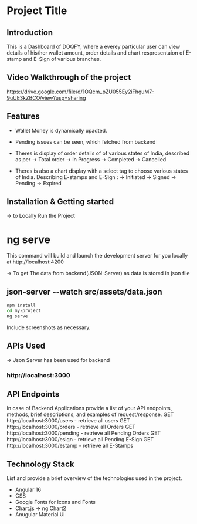 # Project Title

## Introduction
This is a Dashboard of DOQFY, where a everey particular user can view details of his/her wallet amount, order details and chart respresentaion of E-stamp and E-Sign of various branches.


## Video Walkthrough of the project
https://drive.google.com/file/d/1OQcm_pZU055Ey2iFhguM7-9uUE3kZBCO/view?usp=sharing

## Features

- Wallet Money is dynamically upadted.
- Pending issues can be seen, which fetched from backend
- Theres is display of order details of of various states of India, described as per
   -> Total order
   -> In Progress
   -> Completed
   -> Cancelled

- Theres is also a chart display with a select tag to choose various states of India. 
  Describing  E-stamps and E-Sign :
  -> Initiated
  -> Signed 
  -> Pending
  -> Expired


## Installation & Getting started
-> to Locally Run the Project 
 # ng serve

This command will build and launch the development server for you locally at http://localhost:4200

-> To get The data from backend(JSON-Server) as data is stored in json file
## json-server --watch src/assets/data.json

```bash
npm install
cd my-project
ng serve
```


Include screenshots as necessary.

## APIs Used
-> Json Server has been used for backend
### http://localhost:3000

## API Endpoints
In case of Backend Applications provide a list of your API endpoints, methods, brief descriptions, and examples of request/response.
GET http://localhost:3000/users - retrieve all users
GET http://localhost:3000/orders - retrieve all Orders
GET http://localhost:3000/pending - retrieve all Pending Orders
GET http://localhost:3000/esign - retrieve all Pending E-Sign
GET http://localhost:3000/estamp - retrieve all E-Stamps


## Technology Stack
List and provide a brief overview of the technologies used in the project.

- Angular 16
- CSS
- Google Fonts for Icons and Fonts
- Chart.js -> ng Chart2
- Anugular Material Ui